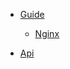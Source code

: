 <!-- docs/_sidebar.md -->

* [Guide](/docs/guide.md "The greatest guide in the world")
  * [Nginx](/docs/nginx.md)

* [Api](/docs/api.md)
